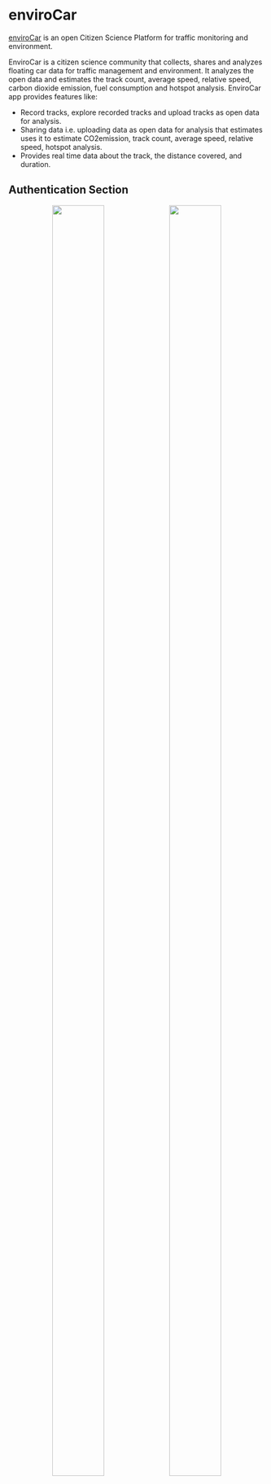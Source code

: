 # enviroCar 

[enviroCar](https://envirocar.org/) is an open Citizen Science Platform for traffic monitoring and environment.

EnviroCar is a citizen science community that collects, shares and analyzes floating car data for traffic management and environment. It analyzes the open data and estimates the track count, average speed, relative speed, carbon dioxide emission, fuel consumption and hotspot analysis. EnviroCar app provides features like:

- Record tracks, explore recorded tracks and upload tracks as open data for analysis.
- Sharing data i.e. uploading data as open data for analysis that estimates uses it to estimate CO2emission, track count, average speed, relative speed, hotspot analysis.
- Provides real time data about the track, the distance covered, and duration.

## Authentication Section

<p align = "center">
  
<img src = "https://user-images.githubusercontent.com/55757584/112730672-e235c200-8f58-11eb-9332-8de9162f68de.jpeg" height = "80%" width = "45%"/>

<img src = "https://user-images.githubusercontent.com/55757584/112730686-f1b50b00-8f58-11eb-987f-29adf2f592ec.jpeg" height = "80%" width = "45%"/>

</p>
